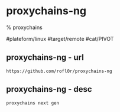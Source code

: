 # proxychains-ng

% proxychains

#plateform/linux  #target/remote  #cat/PIVOT 


## proxychains-ng - url
```
https://github.com/rofl0r/proxychains-ng
```

## proxychains-ng - desc
```
proxychains next gen
```

